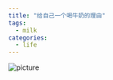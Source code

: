 ```yaml
---
title: "给自己一个喝牛奶的理由"
tags:
  - milk
categories:
  - life
---
```

![picture]({{site.url}}{{site.baseurl}}/images/notes/knowledge.jpg)